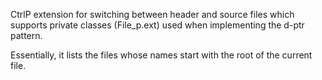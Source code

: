CtrlP extension for switching between header and source files
which supports private classes (File_p.ext) used when implementing
the d-ptr pattern.

Essentially, it lists the files whose names start with the root of
the current file.

